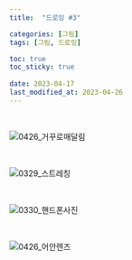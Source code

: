 ```yaml
---
title:  "드로잉 #3"

categories: [그림]
tags: [그림, 드로잉]

toc: true
toc_sticky: true
 
date: 2023-04-17
last_modified_at: 2023-04-26
---
```


<br>

![0426_거꾸로매달림](https://user-images.githubusercontent.com/96360829/234596603-982b5802-e07f-47dd-81b9-e0d0c421d1d6.png)

<br>

![0329_스트레칭](https://user-images.githubusercontent.com/96360829/232403973-cf7ac49b-9fd8-4358-bb45-479202df0b5a.png)

<br>

![0330_핸드폰사진](https://user-images.githubusercontent.com/96360829/232403998-748df663-9a92-4db8-984e-91f6b459cb5b.png)

<br>

![0426_어안렌즈](https://user-images.githubusercontent.com/96360829/234589438-24310db0-a5f8-4490-9f11-c7639d83e6f6.png)